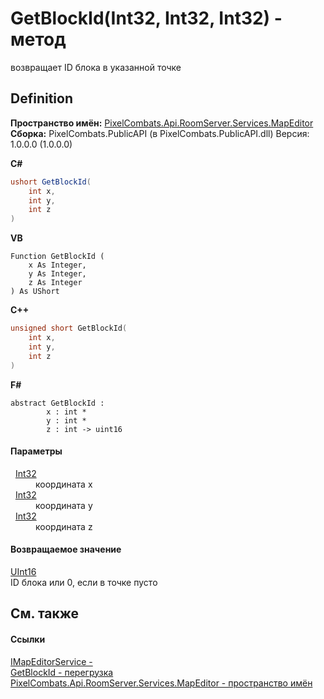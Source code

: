 # GetBlockId(Int32, Int32, Int32) - метод


возвращает ID блока в указанной точке



## Definition
**Пространство имён:** <a href="552acd57-3300-cd64-0b3b-a5f5249b9f38">PixelCombats.Api.RoomServer.Services.MapEditor</a>  
**Сборка:** PixelCombats.PublicAPI (в PixelCombats.PublicAPI.dll) Версия: 1.0.0.0 (1.0.0.0)

**C#**
``` C#
ushort GetBlockId(
	int x,
	int y,
	int z
)
```
**VB**
``` VB
Function GetBlockId ( 
	x As Integer,
	y As Integer,
	z As Integer
) As UShort
```
**C++**
``` C++
unsigned short GetBlockId(
	int x, 
	int y, 
	int z
)
```
**F#**
``` F#
abstract GetBlockId : 
        x : int * 
        y : int * 
        z : int -> uint16 
```



#### Параметры
<dl><dt>  <a href="https://learn.microsoft.com/dotnet/api/system.int32" target="_blank" rel="noopener noreferrer">Int32</a></dt><dd>координата x</dd><dt>  <a href="https://learn.microsoft.com/dotnet/api/system.int32" target="_blank" rel="noopener noreferrer">Int32</a></dt><dd>координата y</dd><dt>  <a href="https://learn.microsoft.com/dotnet/api/system.int32" target="_blank" rel="noopener noreferrer">Int32</a></dt><dd>координата z</dd></dl>

#### Возвращаемое значение
<a href="https://learn.microsoft.com/dotnet/api/system.uint16" target="_blank" rel="noopener noreferrer">UInt16</a>  
ID блока или 0, если в точке пусто

## См. также


#### Ссылки
<a href="e4e2bf53-dee9-b0bf-92ce-2011b51fbbcf">IMapEditorService - </a>  
<a href="65c5a7c0-3f05-e3d0-aae9-493e1832ba08">GetBlockId - перегрузка</a>  
<a href="552acd57-3300-cd64-0b3b-a5f5249b9f38">PixelCombats.Api.RoomServer.Services.MapEditor - пространство имён</a>  
